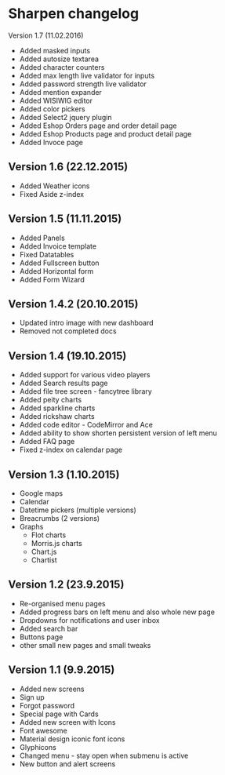 Sharpen changelog
=================

Version 1.7 (11.02.2016)

 * Added masked inputs
 * Added autosize textarea
 * Added character counters
 * Added max length live validator for inputs
 * Added password strength live validator
 * Added mention expander
 * Added WISIWIG editor
 * Added color pickers
 * Added Select2 jquery plugin
 * Added Eshop Orders page and order detail page
 * Added Eshop Products page and product detail page
 * Added Invoce page

Version 1.6 (22.12.2015)
------------------------

 * Added Weather icons
 * Fixed Aside z-index


Version 1.5 (11.11.2015)
------------------------

 * Added Panels
 * Added Invoice template
 * Fixed Datatables
 * Added Fullscreen button
 * Added Horizontal form
 * Added Form Wizard
 

Version 1.4.2 (20.10.2015)
--------------------------

 * Updated intro image with new dashboard
 * Removed not completed docs

Version 1.4  (19.10.2015)
------------------------

 * Added support for various video players
 * Added Search results page
 * Added file tree screen - fancytree library
 * Added peity charts
 * Added sparkline charts
 * Added rickshaw charts
 * Added code editor - CodeMirror and Ace
 * Added ability to show shorten persistent version of left menu
 * Added FAQ page
 * Fixed z-index on calendar page

Version 1.3 (1.10.2015)
------------------------

 * Google maps
 * Calendar
 * Datetime pickers (multiple versions)
 * Breacrumbs (2 versions)
 * Graphs
   - Flot charts
   - Morris.js charts
   - Chart.js
   - Chartist


Version 1.2  (23.9.2015)
------------------------

 * Re-organised menu pages
 * Added progress bars on left menu and also whole new page
 * Dropdowns for notifications and user inbox
 * Added search bar
 * Buttons page
 * other small new pages and small tweaks


Version 1.1  (9.9.2015)
-----------------------

 * Added new screens
 * Sign up
 * Forgot password
 * Special page with Cards
 * Added new screen with Icons
 * Font awesome
 * Material design iconic font icons
 * Glyphicons
 * Changed menu - stay open when submenu is active
 * New button and alert screens
